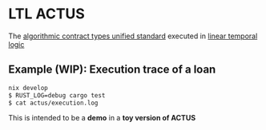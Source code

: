 # LTL ACTUS

The [algorithmic contract types unified standard](https://actusfrf.org) executed in [linear temporal logic](https://en.wikipedia.org/wiki/Linear_temporal_logic)

## Example (WIP): Execution trace of a loan

``` sh
nix develop
$ RUST_LOG=debug cargo test
$ cat actus/execution.log 
```

This is intended to be a **demo** in a **toy version of ACTUS**

